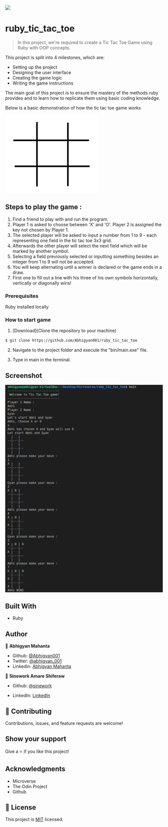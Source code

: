 ![](https://img.shields.io/badge/Microverse-blueviolet)

# ruby_tic_tac_toe

> In this project, we're required to create a Tic Tac Toe Game using Ruby with OOP concepts.

This project is split into 4 milestones, which are:

- Setting up the project
- Designing the user interface
- Creating the game logic
- Writing the game instructions

The main goal of this project is to ensure the mastery of the methods ruby provides and to learn how to replicate them using basic coding knowledge.

Below is a basic demonstration of how the tic tac toe game works

![screenshot](./images/tic.gif)

## Steps to play the game :

1. Find a friend to play with and run the program.
2. Player 1 is asked to choose between 'X' and 'O'. Player 2 is assigned the key not chosen by Player 1.
3. The selected player will be asked to input a number from 1 to 9 - each representing one field in the tic tac toe 3x3 grid.
4. Afterwards the other player will select the next field which will be marked by another symbol.
5. Selecting a field previously selected or inputting something besides an integer from 1 to 9 will not be accepted.
6. You will keep alternating until a winner is declared or the game ends in a draw.
7. First one to fill out a line with his three of his own symbols horizontally, vertically or diagonally wins!

### Prerequisites

Ruby installed locally

### How to start game

1. [Download](Clone the repository to your machine)

```sh
$ git clone https://github.com/Abhigyan001/ruby_tic_tac_toe
```

2. Navigate to the project folder and execute the "bin/main.exe" file.

3. Type in main in the terminal.

## Screenshot

![screenshot](./images/ss1.PNG)

## Built With

- Ruby

## Author

👤 **Abhigyan Mahanta**

- Github: [@Abhigyan001](https://github.com/Abhigyan001)
- Twitter: [@abhigyan_001](https://twitter.com/abhigyan_001)
- Linkedin: [Abhigyan Mahanta](https://www.linkedin.com/in/abhigyanmahanta)

👤 **Sinework Amare Shiferaw**

- Github: [@sinework](https://github.com/sinework)

- LinkedIn: [LinkedIn](https://www.linkedin.com/in/sinework-amare-731a6a125/)

## 🤝 Contributing

Contributions, issues, and feature requests are welcome!

## Show your support

Give a ⭐️ if you like this project!

## Acknowledgments

- Microverse
- The Odin Project
- Github

## 📝 License

This project is [MIT](lic.url) licensed.
